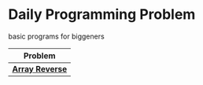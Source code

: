 # Daily Programming Problem

basic programs for biggeners

|Problem| 
|-|
|[**Array Reverse**](https://github.com/skybarer/dialy-programming/blob/master/src/inkollu/akash/ArrayReverse.java)|
